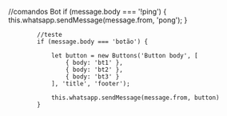 //comandos Bot
            if (message.body === '!ping') {
                this.whatsapp.sendMessage(message.from, 'pong');
            }

            //teste
            if (message.body === 'botão') {

                let button = new Buttons('Button body', [
                    { body: 'bt1' },
                    { body: 'bt2' },
                    { body: 'bt3' }
                ], 'title', 'footer');

                this.whatsapp.sendMessage(message.from, button)
            }
